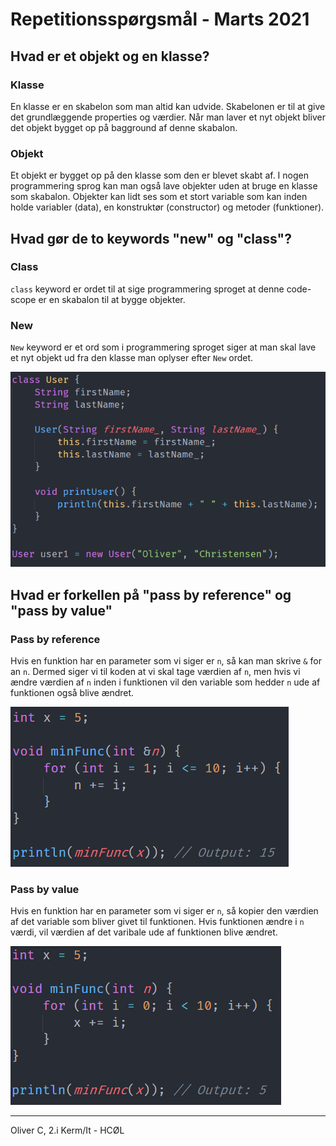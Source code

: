 # Repetitionsspørgsmål - Marts 2021
## Hvad er et objekt og en klasse?
### Klasse
En klasse er en skabelon som man altid kan udvide. Skabelonen er til at give det grundlæggende properties og værdier. Når man laver et nyt objekt bliver det objekt bygget op på bagground af denne skabalon.

### Objekt
Et objekt er bygget op på den klasse som den er blevet skabt af. I nogen programmering sprog kan man også lave objekter uden at bruge en klasse som skabalon. Objekter kan lidt ses som et stort variable som kan inden holde variabler (data), en konstruktør (constructor) og metoder (funktioner).

## Hvad gør de to keywords "new" og "class"?
### Class
`class` keyword er ordet til at sige programmering sproget at denne code-scope er en skabalon til at bygge objekter.

### New
`New` keyword er et ord som i programmering sproget siger at man skal lave et nyt objekt ud fra den klasse man oplyser efter `New` ordet. 

![alt text](https://raw.githubusercontent.com/orc13a/2i-programming/repetitionssp%C3%B8rgsm%C3%A5l-marts-2021/class.PNG "Kode eksemple af en klasse og når man bruger klassen til at lave et objekt")

## Hvad er forkellen på "pass by reference" og "pass by value"
### Pass by reference
Hvis en funktion har en parameter som vi siger er `n`, så kan man skrive `&` for an `n`. Dermed siger vi til koden at vi skal tage værdien af `n`, men hvis vi ændre værdien af `n` inden i funktionen vil den variable som hedder `n` ude af funktionen også blive ændret.

![alt text](https://raw.githubusercontent.com/orc13a/2i-programming/repetitionssp%C3%B8rgsm%C3%A5l-marts-2021/byRef.PNG "Kode eksemple af 'pass by reference'")

### Pass by value
Hvis en funktion har en parameter som vi siger er `n`, så kopier den værdien af det variable som bliver givet til funktionen. Hvis funktionen ændre i `n` værdi, vil værdien af det varibale ude af funktionen blive ændret.

![alt text](https://raw.githubusercontent.com/orc13a/2i-programming/repetitionssp%C3%B8rgsm%C3%A5l-marts-2021/byValue.PNG "Kode eksemple af 'pass by value'")

---
Oliver C, 2.i Kerm/It - HCØL